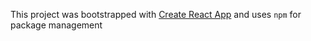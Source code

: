 This project was bootstrapped with [Create React App](https://github.com/facebookincubator/create-react-app) and uses `npm` for package management
